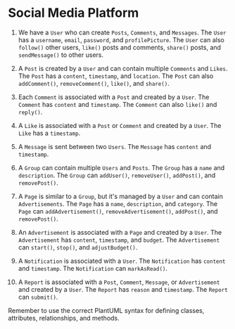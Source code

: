 # Social Media Platform

1. We have a `User` who can create `Posts`, `Comments`, and `Messages`. The `User` has a `username`, `email`, `password`, and `profilePicture`. The `User` can also `follow()` other users, `like()` posts and comments, `share()` posts, and `sendMessage()` to other users.

2. A `Post` is created by a `User` and can contain multiple `Comments` and `Likes`. The `Post` has a `content`, `timestamp`, and `location`. The `Post` can also `addComment()`, `removeComment()`, `like()`, and `share()`.

3. Each `Comment` is associated with a `Post` and created by a `User`. The `Comment` has `content` and `timestamp`. The `Comment` can also `like()` and `reply()`.

4. A `Like` is associated with a `Post` or `Comment` and created by a `User`. The `Like` has a `timestamp`.

5. A `Message` is sent between two `Users`. The `Message` has `content` and `timestamp`.

6. A `Group` can contain multiple `Users` and `Posts`. The `Group` has a `name` and `description`. The `Group` can `addUser()`, `removeUser()`, `addPost()`, and `removePost()`.

7. A `Page` is similar to a `Group`, but it's managed by a `User` and can contain `Advertisements`. The `Page` has a `name`, `description`, and `category`. The `Page` can `addAdvertisement()`, `removeAdvertisement()`, `addPost()`, and `removePost()`.

8. An `Advertisement` is associated with a `Page` and created by a `User`. The `Advertisement` has `content`, `timestamp`, and `budget`. The `Advertisement` can `start()`, `stop()`, and `adjustBudget()`.

9. A `Notification` is associated with a `User`. The `Notification` has `content` and `timestamp`. The `Notification` can `markAsRead()`.

10. A `Report` is associated with a `Post`, `Comment`, `Message`, or `Advertisement` and created by a `User`. The `Report` has `reason` and `timestamp`. The `Report` can `submit()`.

Remember to use the correct PlantUML syntax for defining classes, attributes, relationships, and methods.